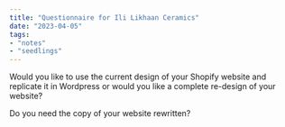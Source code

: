 ```yaml
---
title: "Questionnaire for Ili Likhaan Ceramics"
date: "2023-04-05"
tags:
- "notes"
- "seedlings"
---
```


Would you like to use the current design of your Shopify website and replicate it in Wordpress or would you like a complete re-design of your website?

Do you need the copy of your website rewritten?